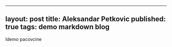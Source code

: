 --------
layout: post
title: Aleksandar Petkovic
published: true
tags: demo markdown blog
--------

Idemo pacovcine